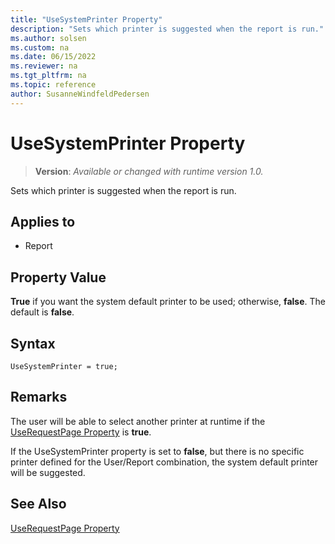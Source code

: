 ```yaml
---
title: "UseSystemPrinter Property"
description: "Sets which printer is suggested when the report is run."
ms.author: solsen
ms.custom: na
ms.date: 06/15/2022
ms.reviewer: na
ms.tgt_pltfrm: na
ms.topic: reference
author: SusanneWindfeldPedersen
---
```

[//]: # (START>DO_NOT_EDIT)
[//]: # (IMPORTANT:Do not edit any of the content between here and the END>DO_NOT_EDIT.)
[//]: # (Any modifications should be made in the .xml files in the ModernDev repo.)
# UseSystemPrinter Property
> **Version**: _Available or changed with runtime version 1.0._

Sets which printer is suggested when the report is run.

## Applies to
-   Report

[//]: # (IMPORTANT: END>DO_NOT_EDIT)


## Property Value  

**True** if you want the system default printer to be used; otherwise, **false**. The default is **false**.  

## Syntax

```AL
UseSystemPrinter = true;
```
  
## Remarks  

The user will be able to select another printer at runtime if the [UseRequestPage Property](devenv-userequestpage-property.md) is **true**.  
  
If the UseSystemPrinter property is set to **false**, but there is no specific printer defined for the User/Report combination, the system default printer will be suggested.  
  
## See Also  

[UseRequestPage Property](devenv-userequestpage-property.md)